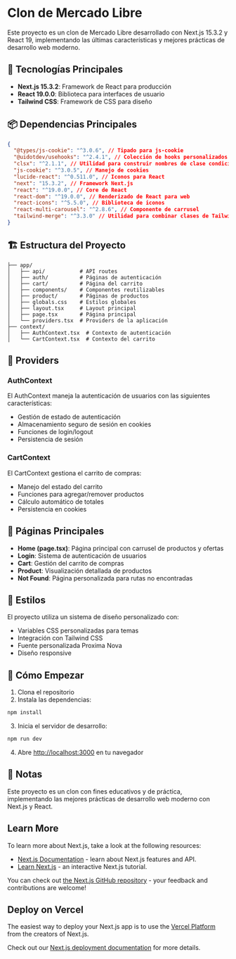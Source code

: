 # Clon de Mercado Libre

Este proyecto es un clon de Mercado Libre desarrollado con Next.js 15.3.2 y React 19, implementando las últimas características y mejores prácticas de desarrollo web moderno.

## 🚀 Tecnologías Principales

- **Next.js 15.3.2**: Framework de React para producción
- **React 19.0.0**: Biblioteca para interfaces de usuario
- **Tailwind CSS**: Framework de CSS para diseño

## 📦 Dependencias Principales

```json
{
  "@types/js-cookie": "^3.0.6", // Tipado para js-cookie
  "@uidotdev/usehooks": "^2.4.1", // Colección de hooks personalizados
  "clsx": "^2.1.1", // Utilidad para construir nombres de clase condicionales
  "js-cookie": "^3.0.5", // Manejo de cookies
  "lucide-react": "^0.511.0", // Iconos para React
  "next": "15.3.2", // Framework Next.js
  "react": "^19.0.0", // Core de React
  "react-dom": "^19.0.0", // Renderizado de React para web
  "react-icons": "^5.5.0", // Biblioteca de iconos
  "react-multi-carousel": "^2.8.6", // Componente de carrusel
  "tailwind-merge": "^3.3.0" // Utilidad para combinar clases de Tailwind
}
```

## 🏗️ Estructura del Proyecto

```
├── app/
│   ├── api/           # API routes
│   ├── auth/          # Páginas de autenticación
│   ├── cart/          # Página del carrito
│   ├── components/    # Componentes reutilizables
│   ├── product/       # Páginas de productos
│   ├── globals.css    # Estilos globales
│   ├── layout.tsx     # Layout principal
│   ├── page.tsx       # Página principal
│   └── providers.tsx  # Providers de la aplicación
├── context/
│   ├── AuthContext.tsx  # Contexto de autenticación
│   └── CartContext.tsx  # Contexto del carrito
```

## 🔐 Providers

### AuthContext

El AuthContext maneja la autenticación de usuarios con las siguientes características:

- Gestión de estado de autenticación
- Almacenamiento seguro de sesión en cookies
- Funciones de login/logout
- Persistencia de sesión

### CartContext

El CartContext gestiona el carrito de compras:

- Manejo del estado del carrito
- Funciones para agregar/remover productos
- Cálculo automático de totales
- Persistencia en cookies

## 📱 Páginas Principales

- **Home (page.tsx)**: Página principal con carrusel de productos y ofertas
- **Login**: Sistema de autenticación de usuarios
- **Cart**: Gestión del carrito de compras
- **Product**: Visualización detallada de productos
- **Not Found**: Página personalizada para rutas no encontradas

## 🎨 Estilos

El proyecto utiliza un sistema de diseño personalizado con:

- Variables CSS personalizadas para temas
- Integración con Tailwind CSS
- Fuente personalizada Proxima Nova
- Diseño responsive

## 🚀 Cómo Empezar

1. Clona el repositorio
2. Instala las dependencias:

```bash
npm install
```

3. Inicia el servidor de desarrollo:

```bash
npm run dev
```

4. Abre [http://localhost:3000](http://localhost:3000) en tu navegador

## 📝 Notas

Este proyecto es un clon con fines educativos y de práctica, implementando las mejores prácticas de desarrollo web moderno con Next.js y React.

## Learn More

To learn more about Next.js, take a look at the following resources:

- [Next.js Documentation](https://nextjs.org/docs) - learn about Next.js features and API.
- [Learn Next.js](https://nextjs.org/learn) - an interactive Next.js tutorial.

You can check out [the Next.js GitHub repository](https://github.com/vercel/next.js) - your feedback and contributions are welcome!

## Deploy on Vercel

The easiest way to deploy your Next.js app is to use the [Vercel Platform](https://vercel.com/new?utm_medium=default-template&filter=next.js&utm_source=create-next-app&utm_campaign=create-next-app-readme) from the creators of Next.js.

Check out our [Next.js deployment documentation](https://nextjs.org/docs/app/building-your-application/deploying) for more details.
